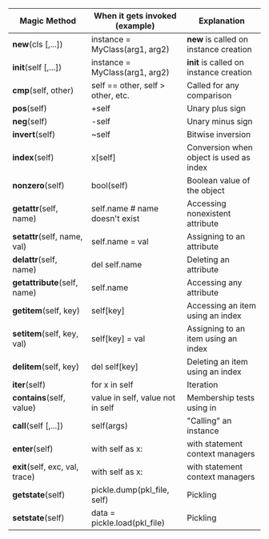 |Magic Method|When it gets invoked (example)|Explanation|
|--- |--- |--- |
|__new__(cls [,...])|instance = MyClass(arg1, arg2)|__new__ is called on instance creation|
|__init__(self [,...])|instance = MyClass(arg1, arg2)|__init__ is called on instance creation|
|__cmp__(self, other)|self == other, self > other, etc.|Called for any comparison|
|__pos__(self)|+self|Unary plus sign|
|__neg__(self)|-self|Unary minus sign|
|__invert__(self)|~self|Bitwise inversion|
|__index__(self)|x[self]|Conversion when object is used as index|
|__nonzero__(self)|bool(self)|Boolean value of the object|
|__getattr__(self, name)|self.name # name doesn't exist|Accessing nonexistent attribute|
|__setattr__(self, name, val)|self.name = val|Assigning to an attribute|
|__delattr__(self, name)|del self.name|Deleting an attribute|
|__getattribute__(self, name)|self.name|Accessing any attribute|
|__getitem__(self, key)|self[key]|Accessing an item using an index|
|__setitem__(self, key, val)|self[key] = val|Assigning to an item using an index|
|__delitem__(self, key)|del self[key]|Deleting an item using an index|
|__iter__(self)|for x in self|Iteration|
|__contains__(self, value)|value in self, value not in self|Membership tests using in|
|__call__(self [,...])|self(args)|"Calling" an instance|
|__enter__(self)|with self as x:|with statement context managers|
|__exit__(self, exc, val, trace)|with self as x:|with statement context managers|
|__getstate__(self)|pickle.dump(pkl_file, self)|Pickling|
|__setstate__(self)|data = pickle.load(pkl_file)|Pickling|
